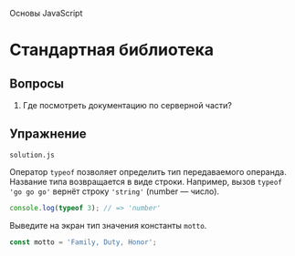 Основы JavaScript

# Стандартная библиотека

## Вопросы

1. Где посмотреть документацию по серверной части?

## Упражнение

`solution.js`

Оператор `typeof` позволяет определить тип передаваемого операнда. Название типа возвращается в виде строки. Например, вызов `typeof 'go go go'` вернёт строку `'string'` (number — число).

```javascript
console.log(typeof 3); // => 'number'
```

Выведите на экран тип значения константы `motto`.

```javascript
const motto = 'Family, Duty, Honor';
```
